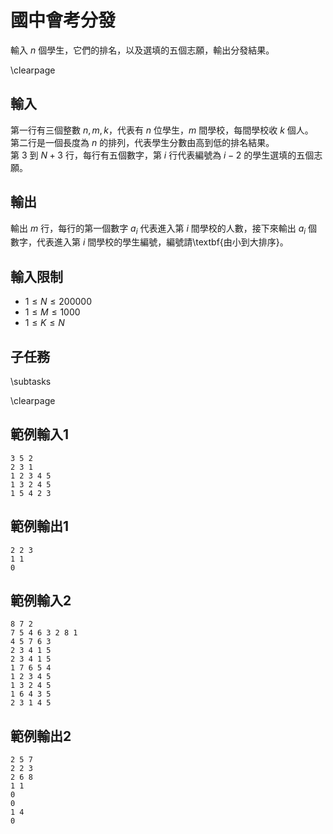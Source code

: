# 國中會考分發

輸入 $n$ 個學生，它們的排名，以及選填的五個志願，輸出分發結果。  

\clearpage

## 輸入
第一行有三個整數 $n, m, k$，代表有 $n$ 位學生，$m$ 間學校，每間學校收 $k$ 個人。  
第二行是一個長度為 $n$ 的排列，代表學生分數由高到低的排名結果。  
第 $3$ 到 $N+3$ 行，每行有五個數字，第 $i$ 行代表編號為 $i-2$ 的學生選填的五個志願。  

## 輸出
輸出 $m$ 行，每行的第一個數字 $a_i$ 代表進入第 $i$ 間學校的人數，接下來輸出 $a_i$ 個數字，代表進入第 $i$ 間學校的學生編號，編號請\textbf{由小到大排序}。  

## 輸入限制
 - $1 \leq N \leq 200000$
 - $1 \leq M \leq 1000$
 - $1 \leq K \leq N$

## 子任務
\subtasks

\clearpage

## 範例輸入1
```
3 5 2
2 3 1
1 2 3 4 5
1 3 2 4 5
1 5 4 2 3
```

## 範例輸出1
```
2 2 3
1 1
0
```

## 範例輸入2
```
8 7 2
7 5 4 6 3 2 8 1
4 5 7 6 3
2 3 4 1 5
2 3 4 1 5
1 7 6 5 4
1 2 3 4 5
1 3 2 4 5
1 6 4 3 5
2 3 1 4 5
```

## 範例輸出2
```
2 5 7
2 2 3
2 6 8
1 1
0
0
1 4
0
```
